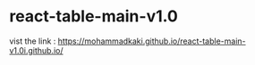 # react-table-main-v1.0

 vist the link : https://mohammadkaki.github.io/react-table-main-v1.0i.github.io/ 

 
